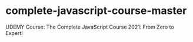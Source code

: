 # complete-javascript-course-master
UDEMY Course: The Complete JavaScript Course 2021: From Zero to Expert!
